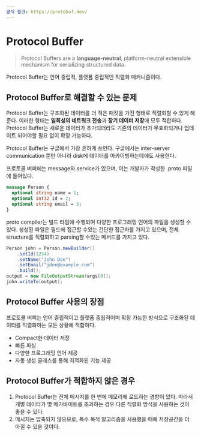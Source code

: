 ```yaml
---
공식 링크: https://protobuf.dev/
---
```

# Protocol Buffer
> Protocol Buffers are a **language-neutral**, platform-neutral extensible mechanism for serializing structured data.

Protocol Buffer는 언어 중립적, 플랫폼 중립적인 직렬화 매커니즘이다.

## Protocol Buffer로 해결할 수 있는 문제
Protocol Buffer는 구조화된 데이터를 더 적은 패킷을 가진 형태로 직렬화할 수 있게 해준다. 이러한 형태는 **일회성의 네트워크 전송**과 **장기 데이터 저장**에 모두 적합하다. Protocol Buffer는 새로운 데이터가 추가되더라도 기존의 데이터가 무효화되거나 업데이트 되어야할 필요 없이 확장 가능하다.

Protocol Buffer는 구글에서 가장 흔하게 쓰인다. 구글에서는 inter-server communication 뿐만 아니라 disk에 데이터를 아카이빙하는데에도 사용한다.

프로토콜 버퍼에는 message와 service가 있으며, 이는 개발자가 작성한 .proto 파일에 들어있다.

```proto
message Person {
  optional string name = 1;
  optional int32 id = 2;
  optional string email = 3;
}
```

proto compiler는 빌드 타임에 수행되며 다양한 프로그래밍 언어의 파일을 생성할 수 있다. 생성된 파일은 필드에 접근할 수있는 간단한 접근자를 가지고 있으며, 전체 structure를 직렬화하고 parsing할 수있는 메서드를 가지고 있다.

```java
Person john = Person.newBuilder()
    .setId(1234)
    .setName("John Doe")
    .setEmail("jdoe@example.com")
    .build();
output = new FileOutputStream(args[0]);
john.writeTo(output);
```

## Protocol Buffer 사용의 장점
프로토콜 버퍼는 언어 중립적이고 플랫폼 중립적이며 확장 가능한 방식으로 구조화된 데이터를 직렬화하는 모든 상황에 적합하다. 

* Compact한 데이터 저장
* 빠른 파싱
* 다양한 프로그래밍 언어 제공
* 자동 생성 클래스를 통해 최적화된 기능 제공

## Protocol Buffer가 적합하지 않은 경우

1. Protocol Buffer는 전체 메시지를 한 번에 메모리에 로드하는 경향이 있다. 따라서 개별 데이터가 몇 메가바이트를 초과하는 경우 다른 직렬화 방식을 사용하는 것이 좋을 수 있다.
2. 메시지는 압축되지 않으므로, 특수 목적 알고리즘을 사용했을 때에 저장공간을 더 아낄 수 있을 것이다.


